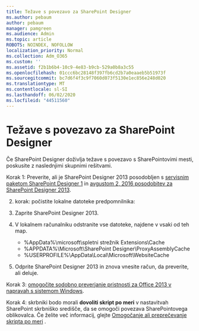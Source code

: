 ```yaml
---
title: Težave s povezavo za SharePoint Designer
ms.author: pebaum
author: pebaum
manager: pamgreen
ms.audience: Admin
ms.topic: article
ROBOTS: NOINDEX, NOFOLLOW
localization_priority: Normal
ms.collection: Adm_O365
ms.custom: ''
ms.assetid: f2b1b6b4-10c9-4e83-b9cb-529a0b8a3c55
ms.openlocfilehash: 01ccc6bc28148f397fb6cd2b7a0eaaeb5b51973f
ms.sourcegitcommit: bc7d6f4f3c9f7060d073f5130e1ec856e248d020
ms.translationtype: MT
ms.contentlocale: sl-SI
ms.lasthandoff: 06/02/2020
ms.locfileid: "44511560"
---
```

# <a name="sharepoint-designer-connection-issues"></a>Težave s povezavo za SharePoint Designer 

Če SharePoint Designer doživlja težave s povezavo s SharePointovimi mesti, poskusite z naslednjimi skupnimi rešitvami.

Korak 1: Preverite, ali je SharePoint Designer 2013 posodobljen s [servisnim paketom SharePoint Designer 1](https://support.microsoft.com/help/2817441/description-of-microsoft-sharepoint-designer-2013-service-pack-1-sp1) in [avgustom 2, 2016 posodobitev za SharePoint Designer 2013](https://support.microsoft.com/help/3114721/august-2-2016-update-for-sharepoint-designer-2013-kb3114721).



2. korak: počistite lokalne datoteke predpomnilnika:

1. Zaprite SharePoint Designer 2013.

2. V lokalnem računalniku odstranite vse datoteke, najdene v vsaki od teh map.

    - %AppData%\microsoft\spletni strežnik Extensions\Cache
    - %APPDATA%\Microsoft\SharePoint Designer\ProxyAssemblyCache
    - %USERPROFILE%\AppData\Local\Microsoft\WebsiteCache

3. Odprite SharePoint Designer 2013 in znova vnesite račun, da preverite, ali deluje.

Korak 3: [omogočite sodobno preverjanje pristnosti za Office 2013 v napravah s sistemom Windows](https://docs.microsoft.com/microsoft-365/admin/security-and-compliance/enable-modern-authentication).

Korak 4: skrbniki bodo morali **dovoliti skript po meri** v nastavitvah SharePoint skrbniško središče, da se omogoči povezava SharePointovega oblikovalca. Če želite več informacij, glejte [Omogočanje ali preprečevanje skripta po meri](https://docs.microsoft.com/sharepoint/allow-or-prevent-custom-script) .


